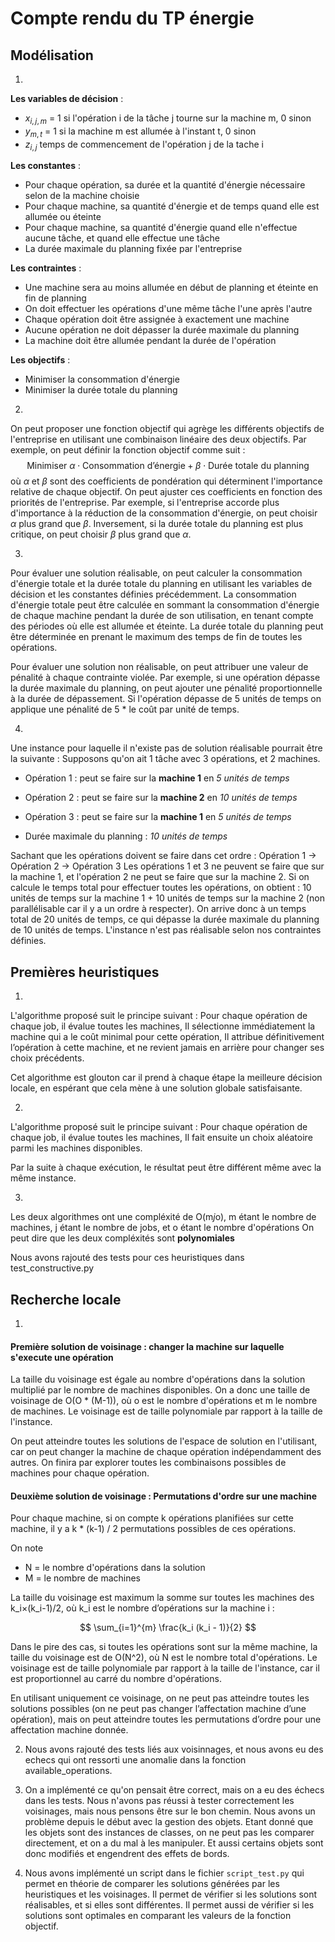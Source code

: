 # Compte rendu du TP énergie

## Modélisation
1) 
**Les variables de décision** :
- $x_{i,j,m}$ = 1 si l'opération i de la tâche j tourne sur la machine m, 0 sinon
- $y_{m,t}$ = 1 si la machine m est allumée à l'instant t, 0 sinon
- $z_{i,j}$ temps de commencement de l'opération j de la tache i

**Les constantes** :
- Pour chaque opération, sa durée et la quantité d'énergie nécessaire selon de la machine choisie
- Pour chaque machine, sa quantité d'énergie et de temps quand elle est allumée ou éteinte
- Pour chaque machine, sa quantité d'énergie quand elle n'effectue aucune tâche, et quand elle effectue une tâche
- La durée maximale du planning fixée par l'entreprise

**Les contraintes** :
- Une machine sera au moins allumée en début de planning et éteinte en fin de planning
- On doit effectuer les opérations d'une même tâche l'une après l'autre
- Chaque opération doit être assignée à exactement une machine
- Aucune opération ne doit dépasser la durée maximale du planning
- La machine doit être allumée pendant la durée de l'opération

**Les objectifs** : 
- Minimiser la consommation d'énergie
- Minimiser la durée totale du planning

2)
On peut proposer une fonction objectif qui agrège les différents objectifs de l'entreprise en utilisant une combinaison
linéaire des deux objectifs. Par exemple, on peut définir la fonction objectif comme suit :
$$
\text{Minimiser } \alpha \cdot \text{Consommation d'énergie} + \beta \cdot \text{Durée totale du planning}
$$
où $\alpha$ et $\beta$ sont des coefficients de pondération qui déterminent l'importance relative de chaque objectif.
On peut ajuster ces coefficients en fonction des priorités de l'entreprise. Par exemple, si l'entreprise accorde plus d'importance à la réduction de la consommation d'énergie, on peut choisir $\alpha$ plus grand que $\beta$. Inversement, si la durée totale du planning est plus critique, on peut choisir $\beta$ plus grand que $\alpha$.

3) 
Pour évaluer une solution réalisable, on peut calculer la consommation d'énergie totale et la durée totale du planning 
en utilisant les variables de décision et les constantes définies précédemment. La consommation d'énergie totale peut 
être calculée en sommant la consommation d'énergie de chaque machine pendant la durée de son utilisation, en tenant 
compte des périodes où elle est allumée et éteinte. La durée totale du planning peut être déterminée en prenant le 
maximum des temps de fin de toutes les opérations.

Pour évaluer une solution non réalisable, on peut attribuer une valeur de pénalité à chaque contrainte violée. 
Par exemple, si une opération dépasse la durée maximale du planning, on peut ajouter une pénalité proportionnelle à
la durée de dépassement. Si l'opération dépasse de 5 unités de temps on applique une pénalité de 5 * le coût par unité 
de temps.


4)
Une instance pour laquelle il n'existe pas de solution réalisable pourrait être la suivante :
Supposons qu'on ait 1 tâche avec 3 opérations, et 2 machines.
  - Opération 1 : peut se faire sur la **machine 1** en *5 unités de temps*
  - Opération 2 : peut se faire sur la **machine 2** en *10 unités de temps*
  - Opération 3 : peut se faire sur la **machine 1** en *5 unités de temps*

  - Durée maximale du planning : *10 unités de temps*

Sachant que les opérations doivent se faire dans cet ordre : Opération 1 → Opération 2 → Opération 3
Les opérations 1 et 3 ne peuvent se faire que sur la machine 1, et l'opération 2 ne peut se faire que sur la machine 2.
Si on calcule le temps total pour effectuer toutes les opérations, on obtient :
10 unités de temps sur la machine 1 + 10 unités de temps sur la machine 2 (non parallélisable car il y a un ordre
à respecter).
On arrive donc à un temps total de 20 unités de temps, 
ce qui dépasse la durée maximale du planning de 10 unités de temps. L'instance n'est pas réalisable selon nos
contraintes définies.

## Premières heuristiques
1) 
L'algorithme proposé suit le principe suivant : 
Pour chaque opération de chaque job, il évalue toutes les machines,
Il sélectionne immédiatement la machine qui a le coût minimal pour cette opération,
Il attribue définitivement l’opération à cette machine, et ne revient jamais en arrière pour changer ses choix précédents.

Cet algorithme est glouton car il prend à chaque étape la meilleure décision locale, en espérant que cela mène à une solution globale satisfaisante.

2) 

L'algorithme proposé suit le principe suivant : 
Pour chaque opération de chaque job, il évalue toutes les machines,
Il fait ensuite un choix aléatoire parmi les machines disponibles.

Par la suite à chaque exécution, le résultat peut être différent même avec la même instance.

3)
Les deux algorithmes ont une compléxité de O(m*j*o),
m étant le nombre de machines,
j étant le nombre de jobs,
et o étant le nombre d'opérations
On peut dire que les deux compléxités sont **polynomiales**

Nous avons rajouté des tests pour ces heuristiques dans test_constructive.py

## Recherche locale
1) 
#### Première solution de voisinage : changer la machine sur laquelle s'execute une opération 


La taille du voisinage est égale au nombre d'opérations dans la solution multiplié par le nombre de machines disponibles.
On a donc une taille de voisinage de O(O * (M-1)), où o est le nombre d'opérations et m le nombre de machines. 
Le voisinage est de taille polynomiale par rapport à la taille de l'instance.

On peut atteindre toutes les solutions de l'espace de solution en l'utilisant, 
car on peut changer la machine de chaque opération indépendamment des autres. On finira par explorer toutes les
combinaisons possibles de machines pour chaque opération.


#### Deuxième solution de voisinage : Permutations d'ordre sur une machine

Pour chaque machine, si on compte k opérations planifiées sur cette machine, il y a k * (k-1) / 2 
permutations possibles de ces opérations.

On note 
- N = le nombre d'opérations dans la solution 
- M = le nombre de machines

La taille du voisinage est maximum la somme sur toutes les machines des k_i×(k_i-1)/2, 
où k_i est le nombre d’opérations sur la machine i : 

$$
\sum_{i=1}^{m} \frac{k_i (k_i - 1)}{2}
$$


Dans le pire des cas, si toutes les opérations sont sur la même machine,
la taille du voisinage est de O(N^2), où N est le nombre total d'opérations.
Le voisinage est de taille polynomiale par rapport à la taille de l'instance, car il est proportionnel au carré du
nombre d'opérations.

En utilisant uniquement ce voisinage, on ne peut pas atteindre toutes les solutions possibles (on ne peut pas changer 
l’affectation machine d’une opération), mais on peut atteindre toutes les permutations d’ordre pour une affectation 
machine donnée.



2) Nous avons rajouté des tests liés aux voisinnages, et nous avons eu des echecs qui ont ressorti une anomalie
   dans la fonction available_operations.

3) On a implémenté ce qu'on pensait être correct, mais on a eu des échecs dans les tests.
   Nous n'avons pas réussi à tester correctement les voisinages, mais nous pensons être sur le bon chemin.
   Nous avons un problème depuis le début avec la gestion des objets. Etant donné que les objets sont des instances
   de classes, on ne peut pas les comparer directement, et on a du mal à les manipuler. Et aussi certains objets sont 
   donc modifiés et engendrent des effets de bords.

4) Nous avons implémenté un script dans le fichier ```script_test.py``` qui permet en théorie de comparer les solutions
   générées par les heuristiques et les voisinages. 
   Il permet de vérifier si les solutions sont réalisables, et si elles sont différentes.
   Il permet aussi de vérifier si les solutions sont optimales en comparant les valeurs de la fonction objectif.